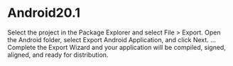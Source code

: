 # Android20.1

Select the project in the Package Explorer and select File > Export.
Open the Android folder, select Export Android Application, and click Next. ...
Complete the Export Wizard and your application will be compiled, signed, aligned, and ready for distribution.
